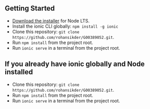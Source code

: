 

## Getting Started
* [Download the installer](https://nodejs.org/) for Node LTS.
* Install the ionic CLI globally: `npm install -g ionic`
* Clone this repository: `git clone https://github.com/rohansikder/G00389052.git`.
* Run `npm install` from the project root.
* Run `ionic serve` in a terminal from the project root.

## If you already have ionic globally and Node installed 
* Clone this repository: `git clone https://github.com/rohansikder/G00389052.git`.
* Run `npm install` from the project root.
* Run `ionic serve` in a terminal from the project root.
